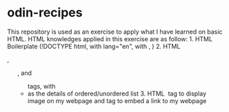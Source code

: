 # odin-recipes

This repository is used as an exercise to apply what I have learned on basic HTML.
HTML knowledges applied in this exercise are as follow:
    1. HTML Boilerplate (!DOCTYPE html, <html> with lang="en", <head> with <meta charset="utf-8">, <body>)
    2. HTML <p>, <ol>, and <ul> tags, with <li> as the details of ordered/unordered list
    3. HTML <img> tag to display image on my webpage and <a> tag to embed a link to my webpage